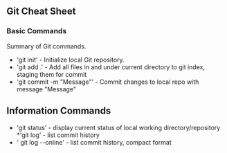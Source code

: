 ## Git Cheat Sheet

### Basic Commands

Summary of Git commands.
* 'git init' - Initialize local Git repository.
* 'git add .' - Add all files in and under current directory to git index, staging them for commit
* 'git commit -m "Message"' - Commit changes to local repo with message "Message"


## Information Commands
* 'git status' - display current status of local working directory/repository
*'git log' - list commit history
* ' git log --online' - list commit history, compact format
